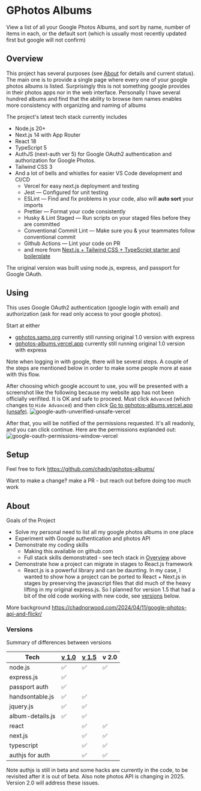 # GPhotos Albums

View a list of all your Google Photos Albums, and sort by name, number of items in each, or the default sort (which is usually most recently updated first but google will not confirm)

## Overview

This project has several purposes (see [About](#about) for details and current status). The main one is to provide a single page where every one of your google photos albums is listed. Surprisingly this is not something google provides in their photos apps nor in the web interface. Personally I have several hundred albums and find that the ability to browse item names enables more consistency with organizing and naming of albums

The project's latest tech stack currently includes

- Node.js 20+
- Next.js 14 with App Router
- React 18
- TypeScript 5
- AuthJS (next-auth ver 5) for Google OAuth2 authentication and authorization for Google Photos.
- Tailwind CSS 3
- And a lot of bells and whistles for easier VS Code development and CI/CD
  - Vercel for easy next.js deployment and testing
  - Jest — Configured for unit testing
  - ESLint — Find and fix problems in your code, also will **auto sort** your imports
  - Prettier — Format your code consistently
  - Husky & Lint Staged — Run scripts on your staged files before they are committed
  - Conventional Commit Lint — Make sure you & your teammates follow conventional commit
  - Github Actions — Lint your code on PR
  - and more from [Next.js + Tailwind CSS + TypeScript starter and boilerplate](https://github.com/theodorusclarence/ts-nextjs-tailwind-starter)

The original version was built using node.js, express, and passport for Google OAuth.

## Using

This uses Google OAuth2 authentication (google login with email) and authorization (ask for read only access to your google photos).

Start at either

- [gphotos.samo.org](https://gphotos.samo.org/) currently still running original 1.0 version with express
- [gphotos-albums.vercel.app](https://gphotos-albums.vercel.app/) currently still running original 1.0 version with express

Note when logging in with google, there will be several steps. A couple of the steps are mentioned below in order to make some people more at ease with this flow.

After choosing which google account to use, you will be presented with a screenshot like the following because my website app has not been officially verifited. It is OK and safe to proceed.
Must click `Advanced` (which changes to `Hide Advanced`) and then click [Go to gphotos-albums.vercel.app (unsafe)](https://gphotos-albums.vercel.app).
![google-auth-unverified-unsafe-vercel](https://github.com/user-attachments/assets/83edf07f-33e0-4fc9-89a1-91acfc37f1cf)

After that, you will be notified of the permissions requested. It's all readonly, and you can click continue. Here are the permissions explanded out:
![google-oauth-permissions-window-vercel](https://github.com/user-attachments/assets/0935e249-5769-4d6f-a3a9-fccc3b79aa06)

## Setup

Feel free to fork https://github.com/chadn/gphotos-albums/

Want to make a change? make a PR - but reach out before doing too much work

## About

Goals of the Project

- Solve my personal need to list all my google photos albums in one place
- Experiment with Google authentication and photos API
- Demonstrate my coding skills
  - Making this available on github.com
  - Full stack skills demonstrated - see tech stack in [Overview](#overview) above
- Demonstrate how a project can migrate in stages to React.js framework
  - React.js is a powerful library and can be daunting. In my case, I wanted to show how a project can be ported to React + Next.js in stages by preserving the javascript files that did much of the heavy lifting in my original express.js. So I planned for version 1.5 that had a bit of the old code working with new code, see [versions](#versions) below.

More background
https://chadnorwood.com/2024/04/11/google-photos-api-and-flickr/

### Versions

Summary of differences between versions

| Tech             | [v 1.0](https://github.com/chadn/gphotos-albums/tree/final-express.js-ejs) | [v 1.5](https://github.com/chadn/gphotos-albums/tree/v1.5) | v 2.0 |
| ---------------- | -------------------------------------------------------------------------- | ---------------------------------------------------------- | ----- |
| node.js          | ✅                                                                         | ✅                                                         | ✅    |
| express.js       | ✅                                                                         |                                                            |       |
| passport auth    | ✅                                                                         |                                                            |       |
| handsontable.js  | ✅                                                                         | ✅                                                         |       |
| jquery.js        | ✅                                                                         | ✅                                                         |       |
| album-details.js | ✅                                                                         | ✅                                                         |       |
| react            |                                                                            | ✅                                                         | ✅    |
| next.js          |                                                                            | ✅                                                         | ✅    |
| typescript       |                                                                            | ✅                                                         | ✅    |
| authjs for auth  |                                                                            | ✅                                                         | ✅    |

Note authjs is still in beta and some hacks are currently in the code, to be revisited after it is out of beta.
Also note photos API is changing in 2025. Version 2.0 will address these issues.
